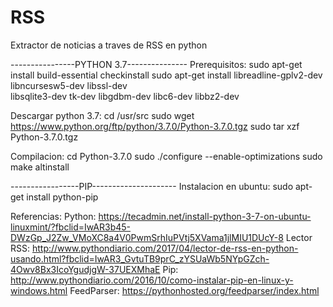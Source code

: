 # RSS
Extractor de noticias a traves de RSS en python

----------------PYTHON 3.7---------------
Prerequisitos:
  sudo apt-get install build-essential checkinstall
  sudo apt-get install libreadline-gplv2-dev libncursesw5-dev libssl-dev \
    libsqlite3-dev tk-dev libgdbm-dev libc6-dev libbz2-dev

Descargar python 3.7:
  cd /usr/src
  sudo wget https://www.python.org/ftp/python/3.7.0/Python-3.7.0.tgz
  sudo tar xzf Python-3.7.0.tgz

Compilacion:
  cd Python-3.7.0
  sudo ./configure --enable-optimizations
  sudo make altinstall

-----------------PIP---------------------
Instalacion en ubuntu:
  sudo apt-get install python-pip 
  
  
  
  
  Referencias:
  Python: https://tecadmin.net/install-python-3-7-on-ubuntu-linuxmint/?fbclid=IwAR3b45-DWzGp_J2Zw_VMoXC8a4V0PwmSrhIuPVtj5XVama1jlMIU1DUcY-8
  Lector RSS: http://www.pythondiario.com/2017/04/lector-de-rss-en-python-usando.html?fbclid=IwAR3_GvtuTB9prC_zYSUaWb5NYpGZch-4Owv8Bx3IcoYgudjgW-37UEXMhaE
  Pip: http://www.pythondiario.com/2016/10/como-instalar-pip-en-linux-y-windows.html
  FeedParser: https://pythonhosted.org/feedparser/index.html
